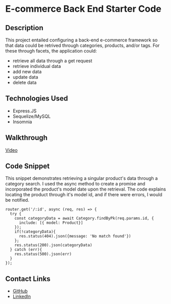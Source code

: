 # E-commerce Back End Starter Code

## Description
This project entailed configuring a back-end e-commerce framework so that data could be retrived through categories, products, and/or tags. For these through facets, the application could:
- retrieve all data through a get request
- retrieve individual data
- add new data
- update data
- delete data

## Technologies Used
- Express.JS
- Sequelize/MySQL
- Insomnia

## Walkthrough
[Video](https://youtu.be/K_O8KwYLvAw)

## Code Snippet
This snippet demonstrates retrieving a singular product's data through a category search. I used the async method to create a promise and incorporated the product's model date upon the retrieval. The code explains locating the product through it's model id, and if there were errors, I would be notified. 
```
router.get('/:id', async (req, res) => {
  try {
    const categoryData = await Category.findByPk(req.params.id, {
      include: [{ model: Product}]
    });
    if(!categoryData){
      res.status(404).json({message: 'No match found'})
    };
    res.status(200).json(categoryData)
  } catch (err){
    res.status(500).json(err)
  }
});
```
## Contact Links
- [GitHub](https://github.com/dylankreisman/Ecommerce-backend)
- [LinkedIn](https://www.linkedin.com/in/dylan-kreisman-3752b1160/)